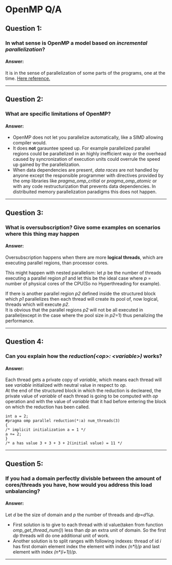 # OpenMP Q/A

## Question 1:
### In what sense is OpenMP a model based on _incremental parallelization_?
#### Answer:
It is in the sense of parallelization of some parts of the programs, one at the time.
[Here reference.](https://www.cise.ufl.edu/research/ParallelPatterns/glossary.htm#glossary:incremental-parallelism)


---

## Question 2:
### What are specific limitations of OpenMP?
#### Answer:
- OpenMP does not let you parallelize automatically, like a SIMD allowing compiler would.
- It does __not__ garauntee speed up. For example  parallelized parallel regions could be parallelized in an highly inefficient way or the overhead caused by syncronization of execution units could overrule the speed up gained by the parallelization.
- When data dependencies are present, _data races_ are not handled by anyone except the responsible programmer with directives provided by the omp libraries like _pragma_omp_critial_ or _pragma_omp_atomic_ or with any code restructurization that prevents data dependencies. In distribuited memory parallelization paradigms this does not happen.
---

## Question 3:
### What is oversubscription? Give some examples on scenarios where this thing may happen
#### Answer:
Oversubscription happens when there are more __logical threads__, which are executing parallel regions, than processor cores. 

This might happen with nested parallelism: let _p_ be the number of threads executing a parallel region _p1_ and let this be the ideal case where _p_ = number of physical cores of the CPU(So no Hyperthreading for example). <br>
 
 If there is another parallel region _p2_ defined inside the structured block which _p1_ parallelizes then each thread will create its pool of, now logical, threads which will execute _p2_.<br>
 It is obvious that the parallel regions _p2_ will not be all executed in parallel(except in the case where the pool size in _p2_=1) thus penalizing the performance. 

 ---
 ## Question 4:
 ### Can you explain how the _reduction(\<op>: \<variable>)_ works?
 #### Answer:
 Each thread gets a private copy of _variable_, which means each thread will see _variable_ initialized with neutral value in respect to _op_.<br>
 At the end of the structured block in which the reduction is decleared, the private value of _variable_ of each thread is going to be computed with _op_ operation and with the value of _variable_ that it had before entering the block on which the reduction has been called.

 ```
int a = 2;
#pragma omp parallel reduction(*:a) num_threads(3)
{
/* implicit initialization a = 1 */
a += 2;
}
/* a has value 3 + 3 + 3 + 2(initial value) = 11 */
 ```
---
## Question 5:
### If you had a domain perfectly divisble between the amount of cores/threads you have, how would you address this load unbalancing?
#### Answer:
Let _d_ be the size of domain and _p_ the number of threads and _dp_=_d_%_p_. <br>
- First solution is to give to each thread with id value(taken from function _omp_get_thread_num()_) less than _dp_ an extra unit of domain. So the first _dp_ threads will do one additional unit of work.
- Another solution is to split ranges with following indexes: thread of id _i_ has first domain element index the element with index _(n*i_)/_p_ and last element with index _(n*(i+1))_/_p_.
---